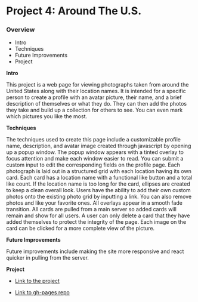 # Project 4: Around The U.S.

### Overview
* Intro
* Techniques
* Future Improvements
* Project

**Intro**

This project is a web page for viewing photographs taken from around the United States along with their location names. It is intended for a specific person to create a profile with an avatar picture, their name, and a brief description of themselves or what they do. They can then add the photos they take and build up a collection for others to see. You can even mark which pictures you like the most.

**Techniques**

The techniques used to create this page include a customizable profile name, description, and avatar image created through javascript by opening up a popup window. The popup window appears with a tinted overlay to focus attention and make each window easier to read. You can submit a custom input to edit the corresponding fields on the profile page. Each photograph is laid out in a structured grid with each location having its own card. Each card has a location name with a functional like button and a total like count. If the location name is too long for the card, ellipses are created to keep a clean overall look. Users have the ability to add their own custom photos onto the existing photo grid by inputting a link. You can also remove photos and like your favorite ones. All overlays appear in a smooth fade transition. All cards are pulled from a main server so added cards will remain and show for all users. A user can only delete a card that they have added themselves to protect the integrity of the page. Each image on the card can be clicked for a more complete view of the picture.

**Future Improvements**

Future improvements include making the site more responsive and react quicker in pulling from the server.

**Project**

* [Link to the project](https://ant5389.github.io/web_project_4/index.html)

* [Link to gh-pages repo](https://ant5389.github.io/gh-pages)